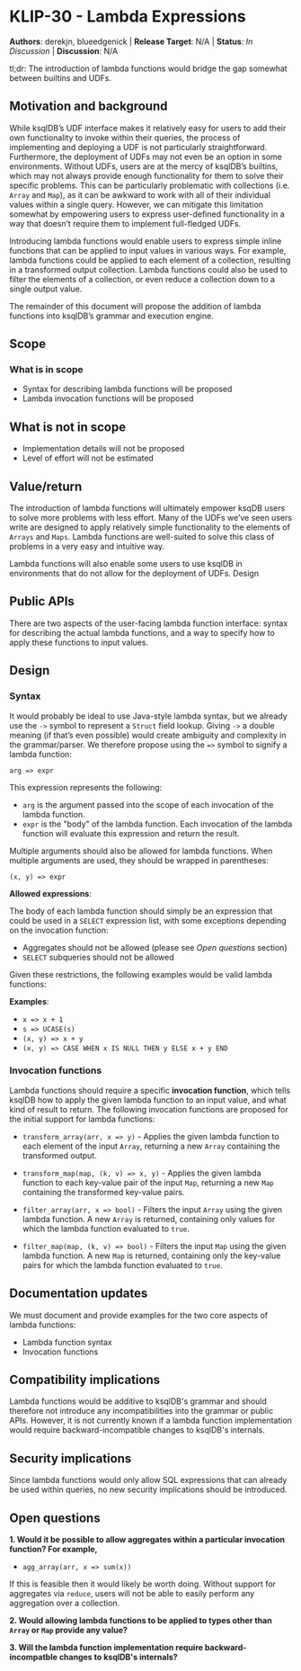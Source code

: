 # KLIP-30 - Lambda Expressions

**Authors**: derekjn, blueedgenick |
**Release Target**: N/A |
**Status**: _In Discussion_ |
**Discussion**: N/A

tl;dr: The introduction of lambda functions would bridge the gap somewhat between builtins and UDFs.

## Motivation and background

While ksqlDB’s UDF interface makes it relatively easy for users to add their own functionality to invoke within their queries, the process of implementing and deploying a UDF is not particularly straightforward. Furthermore, the deployment of UDFs may not even be an option in some environments. Without UDFs, users are at the mercy of ksqlDB’s builtins, which may not always provide enough functionality for them to solve their specific problems. This can be particularly problematic with collections (i.e. `Array` and `Map`), as it can be awkward to work with all of their individual values within a single query. However, we can mitigate this limitation somewhat by empowering users to express user-defined functionality in a way that doesn’t require them to implement full-fledged UDFs.

Introducing lambda functions would enable users to express simple inline functions that can be applied to input values in various ways. For example, lambda functions could be applied to each element of a collection, resulting in a transformed output collection. Lambda functions could also be used to filter the elements of a collection, or even reduce a collection down to a single output value.

The remainder of this document will propose the addition of lambda functions into ksqlDB’s grammar and execution engine.

## Scope

### What is in scope 
* Syntax for describing lambda functions will be proposed
* Lambda invocation functions will be proposed

## What is not in scope
* Implementation details will not be proposed 
* Level of effort will not be estimated


## Value/return

The introduction of lambda functions will ultimately empower ksqDB users to solve more problems with less effort. Many of the UDFs we’ve seen users write are designed to apply relatively simple functionality to the elements of `Arrays` and `Maps`. Lambda functions are well-suited to solve this class of problems in a very easy and intuitive way.

Lambda functions will also enable some users to use ksqlDB in environments that do not allow for the deployment of UDFs.
Design

## Public APIs

There are two aspects of the user-facing lambda function interface: syntax for describing the actual lambda functions, and a way to specify how to apply these functions to input values.

## Design

### Syntax

It would probably be ideal to use Java-style lambda syntax, but we already use the `->` symbol to represent a `Struct` field lookup. Giving `->` a double meaning (if that’s even possible) would create ambiguity and complexity in the grammar/parser. We therefore propose using the `=>` symbol to signify a lambda function:

```
arg => expr
```

This expression represents the following:

* `arg` is the argument passed into the scope of each invocation of the lambda function.
* `expr` is the "body" of the lambda function. Each invocation of the lambda function will evaluate this expression and return the result.

Multiple arguments should also be allowed for lambda functions. When multiple arguments are used, they should be wrapped in parentheses:

```
(x, y) => expr
```

**Allowed expressions**:

The body of each lambda function should simply be an expression that could be used in a `SELECT` expression list, with some exceptions depending on the invocation function:

* Aggregates should not be allowed (please see *Open questions* section)
* `SELECT` subqueries should not be allowed

Given these restrictions, the following examples would be valid lambda functions:

**Examples**:

* `x => x + 1`
* `s => UCASE(s)`
* `(x, y) => x + y`
* `(x, y) => CASE WHEN x IS NULL THEN y ELSE x + y END`

### Invocation functions

Lambda functions should require a specific **invocation function**, which tells ksqlDB how to apply the given lambda function to an input value, and what kind of result to return. The following invocation functions are proposed for the initial support for lambda functions:

- `transform_array(arr, x => y)` - Applies the given lambda function to each element of the input `Array`, returning a new `Array` containing the transformed output.

- `transform_map(map, (k, v) => x, y)` - Applies the given lambda function to each key-value pair of the input `Map`, returning a new `Map` containing the transformed key-value pairs.

- `filter_array(arr, x => bool)` - Filters the input `Array` using the given lambda function. A new `Array` is returned, containing only values for which the lambda function evaluated to `true`.

- `filter_map(map, (k, v) => bool)` - Filters the input `Map` using the given lambda function. A new `Map` is returned, containing only the key-value pairs for which the lambda function evaluated to `true`.

## Documentation updates

We must document and provide examples for the two core aspects of lambda functions:

- Lambda function syntax
- Invocation functions

## Compatibility implications

Lambda functions would be additive to ksqlDB's grammar and should therefore not introduce any incompatibilities into the grammar or public APIs. However, it is not currently known if a lambda function implementation would require backward-incompatible changes to ksqlDB's internals.

## Security implications

Since lambda functions would only allow SQL expressions that can already be used within queries, no new security implications should be introduced.

## Open questions

**1. Would it be possible to allow aggregates within a particular invocation function? For example,**

- `agg_array(arr, x => sum(x))`

If this is feasible then it would likely be worth doing. Without support for aggregates via `reduce`, users will not be able to easily perform any aggregation over a collection.

**2. Would allowing lambda functions to be applied to types other than `Array` or `Map` provide any value?**

**3. Will the lambda function implementation require backward-incompatble changes to ksqlDB's internals?**